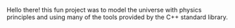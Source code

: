 Hello there! this fun project was to model the universe with physics principles and using many of the tools provided by the C++ standard library. 